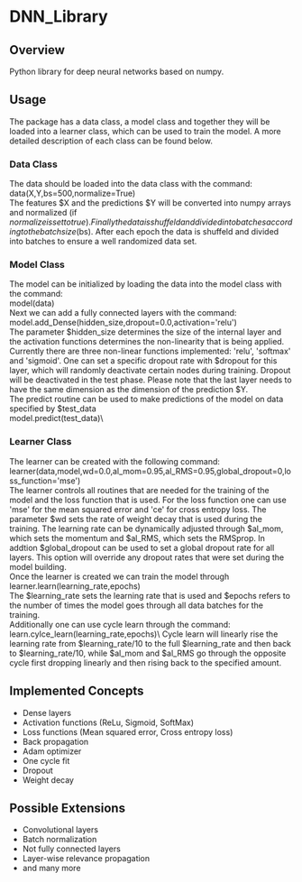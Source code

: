 # DNN_Library

## Overview
Python library for deep neural networks based on numpy.    

## Usage
The package has a data class, a model class and together they will be loaded into a learner class, which can be used to train the model. A more detailed description of each class can be found below. 

### Data Class
The data should be loaded into the data class with the command: \
data(X,Y,bs=500,normalize=True) \
The features $X and the predictions $Y will be converted into numpy arrays and normalized (if $normalize is set to true). Finally the data is shuffeld and divided into batches according to the batch size ($bs). After each epoch the data is shuffeld and divided into batches to ensure a well randomized data set.

### Model Class
The model can be initialized by loading the data into the model class with the command: \
model(data) \
Next we can add a fully connected layers with the command: \
model.add_Dense(hidden_size,dropout=0.0,activation='relu') \
The parameter $hidden_size determines the size of the internal layer and the activation functions determines the non-linearity that is being applied. Currently there are three non-linear functions implemented: 'relu', 'softmax' and 'sigmoid'. One can set a specific dropout rate with $dropout for this layer, which will randomly deactivate certain nodes during training. Dropout will be deactivated in the test phase. Please note that the last layer needs to have the same dimension as the dimension of the prediction $Y. \
The predict routine can be used to make predictions of the model on data specified by $test_data \
model.predict(test_data)\



### Learner Class
The learner can be created with the following command: \
learner(data,model,wd=0.0,al_mom=0.95,al_RMS=0.95,global_dropout=0,loss_function='mse') \
The learner controls all routines that are needed for the training of the model and the loss function that is used. For the loss function one can use 'mse' for the mean squared error and 'ce' for cross entropy loss. The parameter $wd sets the rate of weight decay that is used during the training. The learning rate can be dynamically adjusted through $al_mom, which sets the momentum and $al_RMS, which sets the RMSprop. In addtion $global_dropout can be used to set a global dropout rate for all layers. This option will override any dropout rates that were set during the model building. \
Once the learner is created we can train the model through\
learner.learn(learning_rate,epochs) \
The $learning_rate sets the learning rate that is used and $epochs refers to the number of times the model goes through all data batches for the training.\
Additionally one can use cycle learn through the command: \
learn.cylce_learn(learning_rate,epochs)\ 
Cycle learn will linearly rise the learning rate from $learning_rate/10 to the full $learning_rate and then back to $learning_rate/10, while $al_mom and $al_RMS go through the opposite cycle first dropping linearly and then rising back to the specified amount.  


## Implemented Concepts
- Dense layers
- Activation functions (ReLu, Sigmoid, SoftMax)
- Loss functions (Mean squared error, Cross entropy loss)
- Back propagation
- Adam optimizer
- One cycle fit
- Dropout
- Weight decay

## Possible Extensions
- Convolutional layers
- Batch normalization
- Not fully connected layers
- Layer-wise relevance propagation
- and many more


